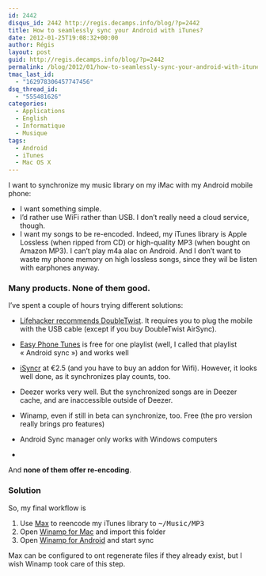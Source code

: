 ```yaml
---
id: 2442
disqus_id: 2442 http://regis.decamps.info/blog/?p=2442
title: How to seamlessly sync your Android with iTunes?
date: 2012-01-25T19:08:32+00:00
author: Régis
layout: post
guid: http://regis.decamps.info/blog/?p=2442
permalink: /blog/2012/01/how-to-seamlessly-sync-your-android-with-itunes/
tmac_last_id:
  - "162978306457747456"
dsq_thread_id:
  - "555481626"
categories:
  - Applications
  - English
  - Informatique
  - Musique
tags:
  - Android
  - iTunes
  - Mac OS X
---
```

I want to synchronize my music library on my iMac with my Android mobile phone:

  * I want something simple.
  * I’d rather use WiFi rather than USB. I don’t really need a cloud service, though.
  * I want my songs to be re-encoded. Indeed, my iTunes library is Apple Lossless (when ripped from CD) or high-quality MP3 (when bought on Amazon MP3). I can’t play m4a alac on Android. And I don’t want to waste my phone memory on high lossless songs, since they wil be listen with earphones anyway.

<!--more-->

### Many products. None of them good.

I’ve spent a couple of hours trying different solutions:

  * [Lifehacker recommends DoubleTwist](http://lifehacker.com/5801473/how-to-sync-android-with-your-mac-as-seamlessly-as-an-iphone). It requires you to plug the mobile with the USB cable (except if you buy DoubleTwist AirSync).
  * [Easy Phone Tunes](https://market.android.com/details?id=com.easyphonetunes.android.app&feature=search_result) is free for one playlist (well, I called that playlist « Android sync ») and works well
  * [iSyncr](https://market.android.com/details?id=com.jrtstudio.iSyncr4Mac) at €2.5 (and you have to buy an addon for Wifi). However, it looks well done, as it synchronizes play counts, too.
  * Deezer works very well. But the synchronized songs are in Deezer cache, and are inaccessible outside of Deezer. 
  * Winamp, even if still in beta can synchronize, too. Free (the pro version really brings pro features)
  * Android Sync manager
only works with Windows computers 

  * 

And **none of them offer re-encoding**.

### Solution

So, my final workflow is

  1. Use [Max](http://sbooth.org/Max/) to reencode my iTunes library to <tt>~/Music/MP3</tt>
  2. Open [Winamp for Mac](http://www.winamp.com/mac) and import this folder
  3. Open [Winamp for Android](https://market.android.com/details?id=com.nullsoft.winamp) and start sync

Max can be configured to ont regenerate files if they already exist, but I wish Winamp took care of this step.
